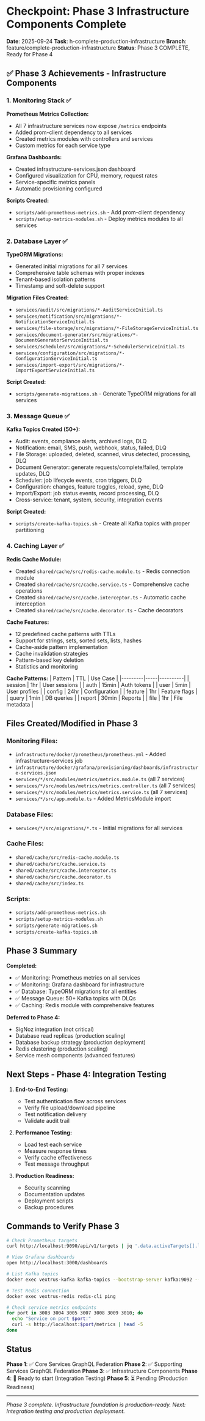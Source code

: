 # Checkpoint: Phase 3 Infrastructure Components Complete
**Date**: 2025-09-24
**Task**: h-complete-production-infrastructure
**Branch**: feature/complete-production-infrastructure
**Status**: Phase 3 COMPLETE, Ready for Phase 4

## ✅ Phase 3 Achievements - Infrastructure Components

### 1. Monitoring Stack ✅
**Prometheus Metrics Collection:**
- All 7 infrastructure services now expose `/metrics` endpoints
- Added prom-client dependency to all services
- Created metrics modules with controllers and services
- Custom metrics for each service type

**Grafana Dashboards:**
- Created infrastructure-services.json dashboard
- Configured visualization for CPU, memory, request rates
- Service-specific metrics panels
- Automatic provisioning configured

**Scripts Created:**
- `scripts/add-prometheus-metrics.sh` - Add prom-client dependency
- `scripts/setup-metrics-modules.sh` - Deploy metrics modules to all services

### 2. Database Layer ✅
**TypeORM Migrations:**
- Generated initial migrations for all 7 services
- Comprehensive table schemas with proper indexes
- Tenant-based isolation patterns
- Timestamp and soft-delete support

**Migration Files Created:**
- `services/audit/src/migrations/*-AuditServiceInitial.ts`
- `services/notification/src/migrations/*-NotificationServiceInitial.ts`
- `services/file-storage/src/migrations/*-FileStorageServiceInitial.ts`
- `services/document-generator/src/migrations/*-DocumentGeneratorServiceInitial.ts`
- `services/scheduler/src/migrations/*-SchedulerServiceInitial.ts`
- `services/configuration/src/migrations/*-ConfigurationServiceInitial.ts`
- `services/import-export/src/migrations/*-ImportExportServiceInitial.ts`

**Script Created:**
- `scripts/generate-migrations.sh` - Generate TypeORM migrations for all services

### 3. Message Queue ✅
**Kafka Topics Created (50+):**
- Audit: events, compliance alerts, archived logs, DLQ
- Notification: email, SMS, push, webhook, status, failed, DLQ
- File Storage: uploaded, deleted, scanned, virus detected, processing, DLQ
- Document Generator: generate requests/complete/failed, template updates, DLQ
- Scheduler: job lifecycle events, cron triggers, DLQ
- Configuration: changes, feature toggles, reload, sync, DLQ
- Import/Export: job status events, record processing, DLQ
- Cross-service: tenant, system, security, integration events

**Script Created:**
- `scripts/create-kafka-topics.sh` - Create all Kafka topics with proper partitioning

### 4. Caching Layer ✅
**Redis Cache Module:**
- Created `shared/cache/src/redis-cache.module.ts` - Redis connection module
- Created `shared/cache/src/cache.service.ts` - Comprehensive cache operations
- Created `shared/cache/src/cache.interceptor.ts` - Automatic cache interception
- Created `shared/cache/src/cache.decorator.ts` - Cache decorators

**Cache Features:**
- 12 predefined cache patterns with TTLs
- Support for strings, sets, sorted sets, lists, hashes
- Cache-aside pattern implementation
- Cache invalidation strategies
- Pattern-based key deletion
- Statistics and monitoring

**Cache Patterns:**
| Pattern | TTL | Use Case |
|---------|-----|----------|
| session | 1hr | User sessions |
| auth | 15min | Auth tokens |
| user | 5min | User profiles |
| config | 24hr | Configuration |
| feature | 1hr | Feature flags |
| query | 1min | DB queries |
| report | 30min | Reports |
| file | 1hr | File metadata |

## Files Created/Modified in Phase 3

### Monitoring Files:
- `infrastructure/docker/prometheus/prometheus.yml` - Added infrastructure-services job
- `infrastructure/docker/grafana/provisioning/dashboards/infrastructure-services.json`
- `services/*/src/modules/metrics/metrics.module.ts` (all 7 services)
- `services/*/src/modules/metrics/metrics.controller.ts` (all 7 services)
- `services/*/src/modules/metrics/metrics.service.ts` (all 7 services)
- `services/*/src/app.module.ts` - Added MetricsModule import

### Database Files:
- `services/*/src/migrations/*.ts` - Initial migrations for all services

### Cache Files:
- `shared/cache/src/redis-cache.module.ts`
- `shared/cache/src/cache.service.ts`
- `shared/cache/src/cache.interceptor.ts`
- `shared/cache/src/cache.decorator.ts`
- `shared/cache/src/index.ts`

### Scripts:
- `scripts/add-prometheus-metrics.sh`
- `scripts/setup-metrics-modules.sh`
- `scripts/generate-migrations.sh`
- `scripts/create-kafka-topics.sh`

## Phase 3 Summary

**Completed:**
- ✅ Monitoring: Prometheus metrics on all services
- ✅ Monitoring: Grafana dashboard for infrastructure
- ✅ Database: TypeORM migrations for all entities
- ✅ Message Queue: 50+ Kafka topics with DLQs
- ✅ Caching: Redis module with comprehensive features

**Deferred to Phase 4:**
- SigNoz integration (not critical)
- Database read replicas (production scaling)
- Database backup strategy (production deployment)
- Redis clustering (production scaling)
- Service mesh components (advanced features)

## Next Steps - Phase 4: Integration Testing

1. **End-to-End Testing:**
   - Test authentication flow across services
   - Verify file upload/download pipeline
   - Test notification delivery
   - Validate audit trail

2. **Performance Testing:**
   - Load test each service
   - Measure response times
   - Verify cache effectiveness
   - Test message throughput

3. **Production Readiness:**
   - Security scanning
   - Documentation updates
   - Deployment scripts
   - Backup procedures

## Commands to Verify Phase 3

```bash
# Check Prometheus targets
curl http://localhost:9090/api/v1/targets | jq '.data.activeTargets[].labels'

# View Grafana dashboards
open http://localhost:3000/dashboards

# List Kafka topics
docker exec vextrus-kafka kafka-topics --bootstrap-server kafka:9092 --list

# Test Redis connection
docker exec vextrus-redis redis-cli ping

# Check service metrics endpoints
for port in 3003 3004 3005 3007 3008 3009 3010; do
  echo "Service on port $port:"
  curl -s http://localhost:$port/metrics | head -5
done
```

## Status
**Phase 1**: ✅ Core Services GraphQL Federation
**Phase 2**: ✅ Supporting Services GraphQL Federation
**Phase 3**: ✅ Infrastructure Components
**Phase 4**: 🔄 Ready to start (Integration Testing)
**Phase 5**: ⏳ Pending (Production Readiness)

---
*Phase 3 complete. Infrastructure foundation is production-ready. Next: Integration testing and production deployment.*